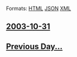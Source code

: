 
Formats: [HTML](2003/10/31/index.html)  [JSON](2003/10/31/index.json)  [XML](2003/10/31/index.xml)  

## [2003-10-31](/news/2003/10/31/index.md)

## [Previous Day...](/news/2003/10/30/index.md)

